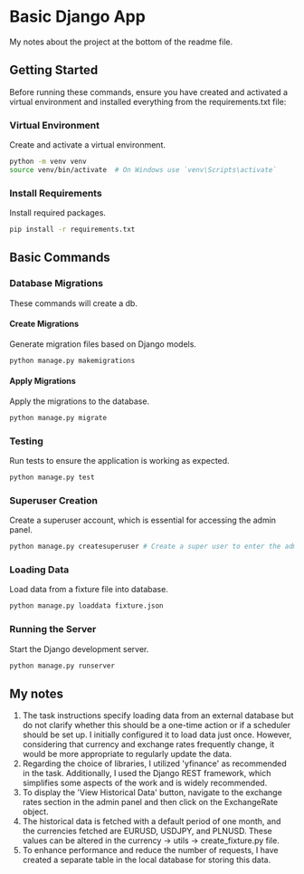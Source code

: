 # Basic Django App

My notes about the project at the bottom of the readme file.

## Getting Started

Before running these commands, ensure you have created and activated a virtual environment and installed everything from the requirements.txt file:

### Virtual Environment
Create and activate a virtual environment.
```bash
python -m venv venv
source venv/bin/activate  # On Windows use `venv\Scripts\activate`
```

### Install Requirements
Install required packages.
```bash
pip install -r requirements.txt
```

## Basic Commands

### Database Migrations
These commands will create a db.

#### Create Migrations
Generate migration files based on Django models.
```bash
python manage.py makemigrations
```

#### Apply Migrations
Apply the migrations to the database.
```bash
python manage.py migrate
```

### Testing
Run tests to ensure the application is working as expected.
```bash
python manage.py test
```

### Superuser Creation
Create a superuser account, which is essential for accessing the admin panel.
```bash
python manage.py createsuperuser # Create a super user to enter the admin panel
```

### Loading Data
Load data from a fixture file into database.
```bash
python manage.py loaddata fixture.json
```

### Running the Server
Start the Django development server.
```bash
python manage.py runserver
```

## My notes

1. The task instructions specify loading data from an external database but do not clarify whether this should be a one-time action or if a scheduler should be set up. I initially configured it to load data just once. However, considering that currency and exchange rates frequently change, it would be more appropriate to regularly update the data.
2. Regarding the choice of libraries, I utilized 'yfinance' as recommended in the task. Additionally, I used the Django REST framework, which simplifies some aspects of the work and is widely recommended.
3. To display the 'View Historical Data' button, navigate to the exchange rates section in the admin panel and then click on the ExchangeRate object.
4. The historical data is fetched with a default period of one month, and the currencies fetched are EURUSD, USDJPY, and PLNUSD. These values can be altered in the currency -> utils -> create_fixture.py file.
5. To enhance performance and reduce the number of requests, I have created a separate table in the local database for storing this data.